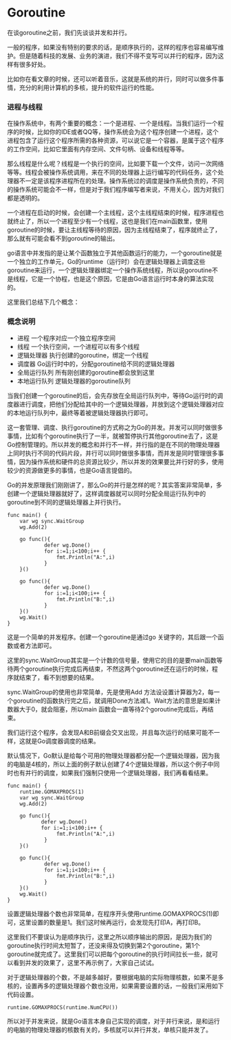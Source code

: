 # Goroutine 
在谈goroutine之前，我们先谈谈并发和并行。

一般的程序，如果没有特别的要求的话，是顺序执行的，这样的程序也容易编写维护。但是随着科技的发展、业务的演进，我们不得不变写可以并行的程序，因为这样有很多好处。

比如你在看文章的时候，还可以听着音乐，这就是系统的并行，同时可以做多件事情，充分的利用计算机的多核，提升的软件运行的性能。
### 进程与线程
在操作系统中，有两个重要的概念：一个是进程、一个是线程。当我们运行一个程序的时候，比如你的IDE或者QQ等，操作系统会为这个程序创建一个进程，这个进程包含了运行这个程序所需的各种资源，可以说它是一个容器，是属于这个程序的工作空间，比如它里面有内存空间、文件句柄、设备和线程等等。

那么线程是什么呢？线程是一个执行的空间，比如要下载一个文件，访问一次网络等等。线程会被操作系统调用，来在不同的处理器上运行编写的代码任务，这个处理器不一定是该程序进程所在的处理。操作系统过的调度是操作系统负责的，不同的操作系统可能会不一样，但是对于我们程序编写者来说，不用关心，因为对我们都是透明的。

一个进程在启动的时候，会创建一个主线程，这个主线程结束的时候，程序进程也就终止了，所以一个进程至少有一个线程，这也是我们在main函数里，使用goroutine的时候，要让主线程等待的原因，因为主线程结束了，程序就终止了，那么就有可能会看不到goroutine的输出。

go语言中并发指的是让某个函数独立于其他函数运行的能力，一个goroutine就是一个独立的工作单元，Go的runtime（运行时）会在逻辑处理器上调度这些goroutine来运行，一个逻辑处理器绑定一个操作系统线程，所以说goroutine不是线程，它是一个协程，也是这个原因，它是由Go语言运行时本身的算法实现的。

这里我们总结下几个概念：

### 概念说明
- 进程	一个程序对应一个独立程序空间
- 线程	一个执行空间，一个进程可以有多个线程
- 逻辑处理器	执行创建的goroutine，绑定一个线程
- 调度器	Go运行时中的，分配goroutine给不同的逻辑处理器
- 全局运行队列	所有刚创建的goroutine都会放到这里
- 本地运行队列	逻辑处理器的goroutine队列

当我们创建一个goroutine的后，会先存放在全局运行队列中，等待Go运行时的调度器进行调度，把他们分配给其中的一个逻辑处理器，并放到这个逻辑处理器对应的本地运行队列中，最终等着被逻辑处理器执行即可。

这一套管理、调度、执行goroutine的方式称之为Go的并发。并发可以同时做很多事情，比如有个goroutine执行了一半，就被暂停执行其他goroutine去了，这是Go控制管理的。所以并发的概念和并行不一样，并行指的是在不同的物理处理器上同时执行不同的代码片段，并行可以同时做很多事情，而并发是同时管理很多事情，因为操作系统和硬件的总资源比较少，所以并发的效果要比并行好的多，使用较少的资源做更多的事情，也是Go语言提倡的。

Go的并发原理我们刚刚讲了，那么Go的并行是怎样的呢？其实答案非常简单，多创建一个逻辑处理器就好了，这样调度器就可以同时分配全局运行队列中的goroutine到不同的逻辑处理器上并行执行。
~~~
func main() {
    var wg sync.WaitGroup
    wg.Add(2)    
    
    go func(){
            defer wg.Done()        
            for i:=1;i<100;i++ {
                fmt.Println("A:",i)
            }
    }()    
       
    go func(){
            defer wg.Done()
            for i:=1;i<100;i++ {
                fmt.Println("B:",i)
            }
    }()
    wg.Wait()
}
~~~
这是一个简单的并发程序。创建一个goroutine是通过go 关键字的，其后跟一个函数或者方法即可。

这里的sync.WaitGroup其实是一个计数的信号量，使用它的目的是要main函数等待两个goroutine执行完成后再结束，不然这两个goroutine还在运行的时候，程序就结束了，看不到想要的结果。

sync.WaitGroup的使用也非常简单，先是使用Add 方法设设置计算器为2，每一个goroutine的函数执行完之后，就调用Done方法减1。Wait方法的意思是如果计数器大于0，就会阻塞，所以main 函数会一直等待2个goroutine完成后，再结束。

我们运行这个程序，会发现A和B前缀会交叉出现，并且每次运行的结果可能不一样，这就是Go调度器调度的结果。

默认情况下，Go默认是给每个可用的物理处理器都分配一个逻辑处理器，因为我的电脑是4核的，所以上面的例子默认创建了4个逻辑处理器，所以这个例子中同时也有并行的调度，如果我们强制只使用一个逻辑处理器，我们再看看结果。
~~~
func main() {
    runtime.GOMAXPROCS(1)
    var wg sync.WaitGroup
    wg.Add(2)
    
    go func(){ 
           defer wg.Done()        
           for i:=1;i<100;i++ {
                fmt.Println("A:",i)
            }
    }()    
    
    go func(){
            defer wg.Done()        
            for i:=1;i<100;i++ {
                fmt.Println("B:",i)
            }
    }()
    wg.Wait()
}
~~~
设置逻辑处理器个数也非常简单，在程序开头使用runtime.GOMAXPROCS(1)即可，这里设置的数量是1。我们这时候再运行，会发现先打印A，再打印B。

这里我们不要误认为是顺序执行，这里之所以顺序输出的原因，是因为我们的goroutine执行时间太短暂了，还没来得及切换到第2个goroutine，第1个goroutine就完成了。这里我们可以把每个goroutine的执行时间拉长一些，就可以看到并发的效果了，这里不再示例了，大家自己试试。

对于逻辑处理器的个数，不是越多越好，要根据电脑的实际物理核数，如果不是多核的，设置再多的逻辑处理器个数也没用，如果需要设置的话，一般我们采用如下代码设置。
~~~
runtime.GOMAXPROCS(runtime.NumCPU())
~~~
所以对于并发来说，就是Go语言本身自己实现的调度，对于并行来说，是和运行的电脑的物理处理器的核数有关的，多核就可以并行并发，单核只能并发了。
